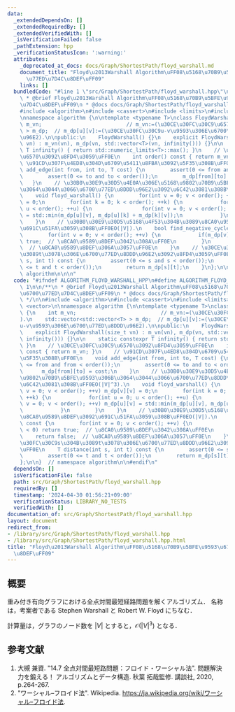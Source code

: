 ```yaml
---
data:
  _extendedDependsOn: []
  _extendedRequiredBy: []
  _extendedVerifiedWith: []
  _isVerificationFailed: false
  _pathExtension: hpp
  _verificationStatusIcon: ':warning:'
  attributes:
    _deprecated_at_docs: docs/Graph/ShortestPath/floyd_warshall.md
    document_title: "Floyd\u2013Warshall Algorithm\uFF08\u5168\u70B9\u5BFE\u9593\u6700\
      \u77ED\u7D4C\u8DEF\uFF09"
    links: []
  bundledCode: "#line 1 \"src/Graph/ShortestPath/floyd_warshall.hpp\"\n\n\n\n/**\n\
    \ * @brief Floyd\u2013Warshall Algorithm\uFF08\u5168\u70B9\u5BFE\u9593\u6700\u77ED\
    \u7D4C\u8DEF\uFF09\n * @docs docs/Graph/ShortestPath/floyd_warshall.md\n */\n\n\
    #include <algorithm>\n#include <cassert>\n#include <limits>\n#include <vector>\n\
    \nnamespace algorithm {\n\ntemplate <typename T>\nclass FloydWarshall {\n    int\
    \ m_vn;                           // m_vn:=(\u30CE\u30FC\u30C9\u6570).\n    std::vector<std::vector<T>\
    \ > m_dp;  // m_dp[u][v]:=(\u30CE\u30FC\u30C9u-v\u9593\u306E\u6700\u77ED\u8DDD\
    \u96E2).\n\npublic:\n    FloydWarshall() {}\n    explicit FloydWarshall(size_t\
    \ vn) : m_vn(vn), m_dp(vn, std::vector<T>(vn, infinity())) {}\n\n    static constexpr\
    \ T infinity() { return std::numeric_limits<T>::max(); }\n    // \u30CE\u30FC\u30C9\
    \u6570\u3092\u8FD4\u3059\uFF0E\n    int order() const { return m_vn; }\n    //\
    \ \u91CD\u307F\u4ED8\u304D\u6709\u5411\u8FBA\u3092\u5F35\u308B\uFF0E\n    void\
    \ add_edge(int from, int to, T cost) {\n        assert(0 <= from and from < order());\n\
    \        assert(0 <= to and to < order());\n        m_dp[from][to] = cost;\n \
    \   }\n    // \u30B0\u30E9\u30D5\u4E0A\u306E\u5168\u9802\u70B9\u5BFE\u9593\u306B\
    \u3064\u3044\u3066\u6700\u77ED\u8DDD\u96E2\u3092\u6C42\u3081\u308B\uFF0EO(|V|^3).\n\
    \    void floyd_warshall() {\n        for(int v = 0; v < order(); ++v) m_dp[v][v]\
    \ = 0;\n        for(int k = 0; k < order(); ++k) {\n            for(int u = 0;\
    \ u < order(); ++u) {\n                for(int v = 0; v < order(); ++v) m_dp[u][v]\
    \ = std::min(m_dp[u][v], m_dp[u][k] + m_dp[k][v]);\n            }\n        }\n\
    \    }\n    // \u30B0\u30E9\u30D5\u5168\u4F53\u304B\u3089\u8CA0\u9589\u8DEF\u3092\
    \u691C\u51FA\u3059\u308B\uFF0EO(|V|).\n    bool find_negative_cycle() const {\n\
    \        for(int v = 0; v < order(); ++v) {\n            if(m_dp[v][v] < 0) return\
    \ true;  // \u8CA0\u9589\u8DEF\u3042\u308A\uFF0E\n        }\n        return false;\
    \  // \u8CA0\u9589\u8DEF\u306A\u3057\uFF0E\n    }\n    // \u30CE\u30FC\u30C9s\u304B\
    \u3089t\u3078\u306E\u6700\u77ED\u8DDD\u96E2\u3092\u8FD4\u3059\uFF0E\n    T distance(int\
    \ s, int t) const {\n        assert(0 <= s and s < order());\n        assert(0\
    \ <= t and t < order());\n        return m_dp[s][t];\n    }\n};\n\n}  // namespace\
    \ algorithm\n\n\n"
  code: "#ifndef ALGORITHM_FLOYD_WARSHALL_HPP\n#define ALGORITHM_FLOYD_WARSHALL_HPP\
    \ 1\n\n/**\n * @brief Floyd\u2013Warshall Algorithm\uFF08\u5168\u70B9\u5BFE\u9593\
    \u6700\u77ED\u7D4C\u8DEF\uFF09\n * @docs docs/Graph/ShortestPath/floyd_warshall.md\n\
    \ */\n\n#include <algorithm>\n#include <cassert>\n#include <limits>\n#include\
    \ <vector>\n\nnamespace algorithm {\n\ntemplate <typename T>\nclass FloydWarshall\
    \ {\n    int m_vn;                           // m_vn:=(\u30CE\u30FC\u30C9\u6570\
    ).\n    std::vector<std::vector<T> > m_dp;  // m_dp[u][v]:=(\u30CE\u30FC\u30C9\
    u-v\u9593\u306E\u6700\u77ED\u8DDD\u96E2).\n\npublic:\n    FloydWarshall() {}\n\
    \    explicit FloydWarshall(size_t vn) : m_vn(vn), m_dp(vn, std::vector<T>(vn,\
    \ infinity())) {}\n\n    static constexpr T infinity() { return std::numeric_limits<T>::max();\
    \ }\n    // \u30CE\u30FC\u30C9\u6570\u3092\u8FD4\u3059\uFF0E\n    int order()\
    \ const { return m_vn; }\n    // \u91CD\u307F\u4ED8\u304D\u6709\u5411\u8FBA\u3092\
    \u5F35\u308B\uFF0E\n    void add_edge(int from, int to, T cost) {\n        assert(0\
    \ <= from and from < order());\n        assert(0 <= to and to < order());\n  \
    \      m_dp[from][to] = cost;\n    }\n    // \u30B0\u30E9\u30D5\u4E0A\u306E\u5168\
    \u9802\u70B9\u5BFE\u9593\u306B\u3064\u3044\u3066\u6700\u77ED\u8DDD\u96E2\u3092\
    \u6C42\u3081\u308B\uFF0EO(|V|^3).\n    void floyd_warshall() {\n        for(int\
    \ v = 0; v < order(); ++v) m_dp[v][v] = 0;\n        for(int k = 0; k < order();\
    \ ++k) {\n            for(int u = 0; u < order(); ++u) {\n                for(int\
    \ v = 0; v < order(); ++v) m_dp[u][v] = std::min(m_dp[u][v], m_dp[u][k] + m_dp[k][v]);\n\
    \            }\n        }\n    }\n    // \u30B0\u30E9\u30D5\u5168\u4F53\u304B\u3089\
    \u8CA0\u9589\u8DEF\u3092\u691C\u51FA\u3059\u308B\uFF0EO(|V|).\n    bool find_negative_cycle()\
    \ const {\n        for(int v = 0; v < order(); ++v) {\n            if(m_dp[v][v]\
    \ < 0) return true;  // \u8CA0\u9589\u8DEF\u3042\u308A\uFF0E\n        }\n    \
    \    return false;  // \u8CA0\u9589\u8DEF\u306A\u3057\uFF0E\n    }\n    // \u30CE\
    \u30FC\u30C9s\u304B\u3089t\u3078\u306E\u6700\u77ED\u8DDD\u96E2\u3092\u8FD4\u3059\
    \uFF0E\n    T distance(int s, int t) const {\n        assert(0 <= s and s < order());\n\
    \        assert(0 <= t and t < order());\n        return m_dp[s][t];\n    }\n\
    };\n\n}  // namespace algorithm\n\n#endif\n"
  dependsOn: []
  isVerificationFile: false
  path: src/Graph/ShortestPath/floyd_warshall.hpp
  requiredBy: []
  timestamp: '2024-04-30 01:56:21+09:00'
  verificationStatus: LIBRARY_NO_TESTS
  verifiedWith: []
documentation_of: src/Graph/ShortestPath/floyd_warshall.hpp
layout: document
redirect_from:
- /library/src/Graph/ShortestPath/floyd_warshall.hpp
- /library/src/Graph/ShortestPath/floyd_warshall.hpp.html
title: "Floyd\u2013Warshall Algorithm\uFF08\u5168\u70B9\u5BFE\u9593\u6700\u77ED\u7D4C\
  \u8DEF\uFF09"
---
```

## 概要

重み付き有向グラフにおける全点対間最短経路問題を解くアルゴリズム．
名称は，考案者である Stephen Warshall と Robert W. Floyd にちなむ．

計算量は，グラフのノード数を $|V|$ とすると，$\mathcal{O}(\lvert V \rvert ^3)$ となる．


## 参考文献

1. 大槻 兼資. "14.7 全点対間最短路問題：フロイド・ワーシャル法". 問題解決力を鍛える！ アルゴリズムとデータ構造. 秋葉 拓哉監修. 講談社, 2020, p.264-267. 
1. "ワーシャル–フロイド法". Wikipedia. <https://ja.wikipedia.org/wiki/ワーシャル–フロイド法>.
